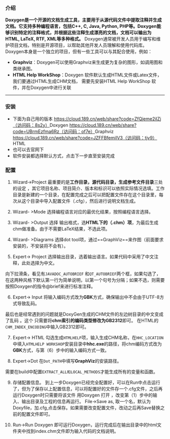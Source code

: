 ### 介绍

**Doxygen是一个开源的文档生成工具，主要用于从源代码文件中提取注释并生成文档。它支持多种编程语言，包括C++, C, Java, Python, PHP等。Doxygen能够识别特定的注释格式，并根据这些注释生成漂亮的文档，文档可以输出为HTML, LaTeX, RTF, XML等多种格式。**
Doxygen通常被开发人员用于编写和维护项目文档，特别是开源项目，以帮助其他开发人员理解和使用代码库。
Doxygen本身是一个独立的项目，但有一些工具可以与其配合使用，例如：

- **Graphviz**：Doxygen可以使用Graphviz来生成更为复杂的图形，如调用图和类继承图。
- **HTML Help WorkShop**：Doxygen 软件默认生成HTML文件或Latex文件， 我们要通过HTML生成CHM文档， 需要先安装HTML Help WorkShop 软件，并在Doxygen中进行关联

---

### 安装

- 下面为自己用的版本
<https://cloud.189.cn/web/share?code=ZfQjeme2iIZj（访问码：8s2y）>Doxygen
<https://cloud.189.cn/web/share?code=UBrmEzfma6Rz（访问码：of7e）>Graphviz
<https://cloud.189.cn/web/share?code=JZFFBfemiIV3（访问码：tjv9）>HTML
- 也可以去官网下
- 软件安装都选择默认方式，点击下一步直至安装完成

### 配置

1. Wizard->Project 最重要的是**工作目录，源代码目录，生成参考文件目录**三处的设定 ，其它项目名称、项目简介、版本和标识可以依照实际情况选填。工作目录是新建的一个目录，在配置完成之后可以把配置文件存在这个目录里，每次从这个目录中导入配置文件（.cfg），然后进行说明文档生成。

2. Wizard- >Mode 选择编程语言对应的最优化结果，按照编程语言选择。

3. Wizard- >Output  选择 输出格式，选**HTML下的（.chm）项**，为最后生成chm做准备。由于不需要LaTeX结果，不选此项。

4. Wizard- >Diagrams 选择dot tool项，通过==GraphViz==来作图（前面要求安装的，不安装将不会有）。

5. Expert-> Project 选择输出目录，选着输出语言。如果代码中采用了中文注释，此处选择为中文。

向下拉滑条，看见有`JAVADOC_AUTOBRIEF` 和`QT_AUTOBRIEF`两个框，如果勾选了，在这两种风格下默认第一行为简单说明，以第一个句号为分隔；如果不选，则需要按照Doxygen的指令@brief来进行标准注释。

6. Expert-> Input 将输入编码方式改为**GBK**方式，确保输出中不会由于UTF-8方式导致乱码。

最后也是经常遇到的问题就是DoxyGen生成的CHM文件的左边树目录的中文变成了乱码 。这个 只需要将**chm索引的编码类型修改为GB2312**即可。 在HTML的`CHM_INDEX_ENCODING`中输入GB2312即可。

7. Expert-> HTML 勾选生成`HTMLHELP`项，输入生成CHM名称，在`HHC_LOCATION`中填入`HTMLHELP WORKSHOP`安装目录中**hhc.exe**的路径，将chm编码方式改为**GBK**方式，与第（6）步中的输入编码方式一致。

8. Expert->Dot 在`Dot_PATH`中填写**GraphViz**的安装路径。

需要在build中配置`EXTRACT_ALL和LOCAL_METHODS`才能生成所有的变量和函数。

9. 存储配置信息。 到上一步Doxygen已经完全配置好，可以在Run中点击运行了，但为了保存以上配置信息，可以将配置好的文件存一个.cfg文件，之后再运行Doxygen时只需要将该文件 用Doxygen 打开 ，改变第（1）步中的输入、输出目录及工程的信息再运行。
File->Save as, 取一个名，默认为Doxyfile，加.cfg,点击保存。如果需要改变配置文件，改动之后再Save替换之前的配置文件即可。

10. Run->Run Doxygen 即可运行Doxygen，运行完成后在输出目录中的html文件夹中找到index.chm文件即为输入代码的文档说明。
